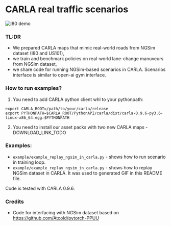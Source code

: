 CARLA real traffic scenarios
========================

![I80 demo](I80_demo.gif)

### TL:DR

- We prepared CARLA maps that mimic real-world roads from NGSim dataset (I80 and US101),
- we train and benchmark policies on real-world lane-change manuveurs from NGSim dataset,
- we share code for running NGSim-based scenarios in CARLA. Scenarios interface is similar to open-ai gym interface.

### How to run examples?

1) You need to add CARLA python client whl to your pythonpath:
```
export CARLA_ROOT=/path/to/your/carla/release
export PYTHONPATH=$CARLA_ROOT/PythonAPI/carla/dist/carla-0.9.6-py3.6-linux-x86_64.egg:$PYTHONPATH
```
2) You need to install our asset packs with two new CARLA maps - DOWNLOAD_LINK_TODO

### Examples:

* `example/example_replay_ngsim_in_carla.py` - shows how to run scenario in training loop.
* `example/example_replay_ngsim_in_carla.py` - shows how to replay NGSim dataset in CARLA. It was used to generated GIF in this README file.

Code is tested with CARLA 0.9.6.

### Credits

* Code for interfacing with NGSim dataset based on https://github.com/Atcold/pytorch-PPUU